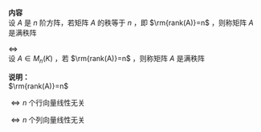 **内容**    
设 $A$ 是 $n$ 阶方阵，若矩阵 $A$ 的秩等于 $n$ ，即 $\rm{rank(A)}=n$ ，则称矩阵 $A$ 是满秩阵    
    
 $\Leftrightarrow$     
设 $A\in M_n(K)$ ，若 $\rm{rank(A)}=n$ ，则称矩阵 $A$ 是满秩阵    
    
**说明：**    
 $\rm{rank(A)}=n$     
    
 $\Leftrightarrow n$ 个行向量线性无关    
    
 $\Leftrightarrow n$ 个列向量线性无关    

